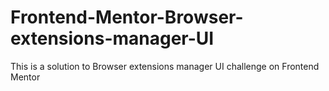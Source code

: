 # Frontend-Mentor-Browser-extensions-manager-UI
This is a solution to Browser extensions manager UI challenge on Frontend Mentor
